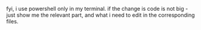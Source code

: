 fyi, i use powershell only in my terminal.
if the change is code is not big - just show me the relevant part, and what i need to edit in the corresponding files.